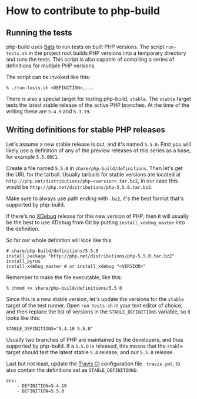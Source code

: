 # How to contribute to php-build

## Running the tests

php-build uses [Bats][] to run tests on built PHP versions. The script
`run-tests.sh` in the project root builds PHP versions into a temporary
directory and runs the tests. This script is also capable of compiling a
series of definitions for multiple PHP versions.

The script can be invoked like this:

    % ./run-tests.sh <DEFINITION>,...

There is also a special target for testing php-build, `stable`. The
`stable` target tests the latest stable release of the active PHP branches.
At the time of the writing these are `5.4.9` and `5.3.19`.

[Bats]: https://github.com/sstephenson/bats

## Writing definitions for stable PHP releases

Let's assume a new stable release is out, and it's named `5.5.0`. First
you will likely use a definition of any of the preview releases of
this series as a base, for example `5.5.0RC1`.

Create a file named `5.5.0` in `share/php-build/definitions`. Then let's
get the URL for the tarball. Usually tarballs for stable versions are
located at `http://php.net/distributions/php-<version>.tar.bz2`, in
our case this would be `http://php.net/distributions/php-5.5.0.tar.bz2`.

Make sure to always use path ending with `.bz2`, it's the best format
that's supported by php-build.

If there's no [XDebug][] release for this new version of PHP, then it
will usually be the best to use XDebug from Git by putting `install_xdebug_master`
into the definition.

So far our whole definition will look like this:

    # share/php-build/definitions/5.5.0
    install_package "http://php.net/distributions/php-5.5.0.tar.bz2"
    install_pyrus
    install_xdebug_master # or install_xdebug "<VERSION>"

Remember to make the file executable, like this:

    % chmod +x share/php-build/definitions/5.5.0

Since this is a new stable version, let's update the versions for the
`stable` target of the test runner. Open `run-tests.sh` in your text
editor of choice, and then replace the list of versions in the
`STABLE_DEFINITIONS` variable, so it looks like this:

    STABLE_DEFINITIONS="5.4.10 5.5.0"

Usually two branches of PHP are maintained by the developers, and thus
supported by php-build. If a `5.5.0` is released, this means that the
`stable` target should test the latest stable `5.4` release, and our
`5.5.0` release.

Last but not least, update the [Travis CI][] configuration file
`.travis.yml`, to also contain the definitions set as
`STABLE_DEFINITIONS`:

    env:
        - DEFINITION=5.4.10
        - DEFINITION=5.5.0

[XDebug]: http://xdebug.org
[Travis CI]: http://travis-ci.org

